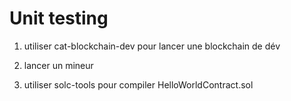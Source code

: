 # Unit testing

1. utiliser cat-blockchain-dev pour lancer une blockchain de dév

2. lancer un mineur

3. utiliser solc-tools pour compiler HelloWorldContract.sol
